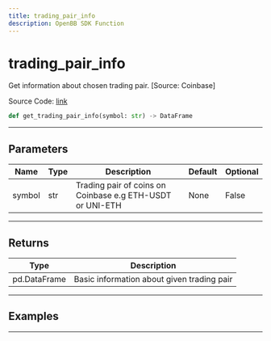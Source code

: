 ```yaml
---
title: trading_pair_info
description: OpenBB SDK Function
---
```


# trading_pair_info

Get information about chosen trading pair. [Source: Coinbase]

Source Code: [link](https://github.com/OpenBB-finance/OpenBBTerminal/tree/main/openbb_terminal/cryptocurrency/due_diligence/coinbase_model.py#L48)

```python
def get_trading_pair_info(symbol: str) -> DataFrame
```
---

## Parameters

| Name | Type | Description | Default | Optional |
| ---- | ---- | ----------- | ------- | -------- |
| symbol | str | Trading pair of coins on Coinbase e.g ETH-USDT or UNI-ETH | None | False |

---

## Returns

| Type | Description |
| ---- | ----------- |
| pd.DataFrame | Basic information about given trading pair |

---

## Examples

---

